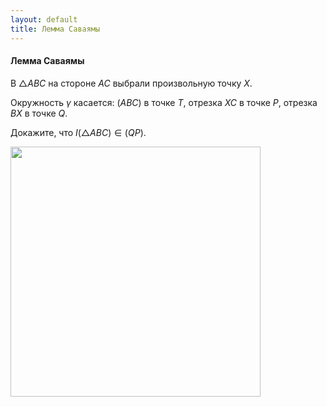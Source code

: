 ```yaml
---
layout: default
title: Лемма Саваямы
---
```


#### Лемма Саваямы

В $△ABC$ на стороне $AC$  выбрали произвольную точку $X$.

Окружность $\gamma$ касается:
$(ABC)$ в точке $T$,
отрезка $XC$ в точке $P$,
отрезка $BX$ в точке $Q$.

Докажите, что $I(△ABC) \in (QP)$.

<img width='400' src="https://docs.google.com/drawings/d/1xS846vW-fNAbmzwXfuwDTBxrRo0c2mflicqs3YJbFt8/export/svg">
